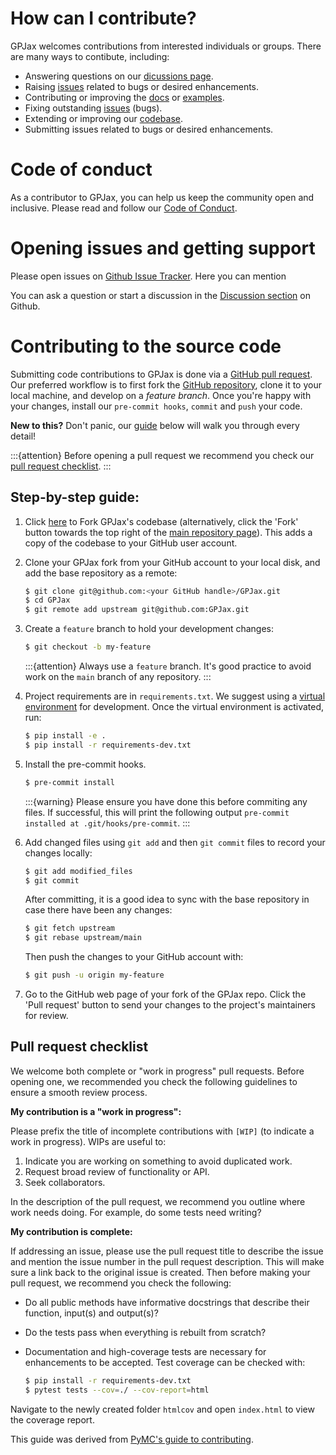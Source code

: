 # How can I contribute?

GPJax welcomes contributions from interested individuals or groups. There are
many ways to contibute, including:

- Answering questions on our [dicussions
  page](https://github.com/thomaspinder/GPJax/discussions).
- Raising [issues](https://github.com/thomaspinder/GPJax/issues) related to bugs
  or desired enhancements.
- Contributing or improving the
  [docs](https://github.com/thomaspinder/GPJax/tree/master/docs) or
  [examples](https://github.com/thomaspinder/GPJax/tree/master/docs/nbs).
- Fixing outstanding [issues](https://github.com/thomaspinder/GPJax/issues)
  (bugs). 
- Extending or improving our [codebase](https://github.com/thomaspinder/GPJax).
- Submitting issues related to bugs or desired enhancements.


# Code of conduct

As a contributor to GPJax, you can help us keep the community open and
inclusive. Please read and follow our [Code of
Conduct](https://github.com/thomaspinder/GPJax/blob/master/.github/CODE_OF_CONDUCT.md).

# Opening issues and getting support

Please open issues on [Github Issue
Tracker](https://github.com/thomaspinder/GPJax/issues/new/choose). Here you can
mention 

You can ask a question or start a discussion in the [Discussion
section](https://github.com/thomaspinder/GPJax/discussions) on Github.

# Contributing to the source code

Submitting code contributions to GPJax is done via a [GitHub pull
request](https://docs.github.com/en/pull-requests/collaborating-with-pull-requests/proposing-changes-to-your-work-with-pull-requests/about-pull-requests).
Our preferred workflow is to first fork the [GitHub
repository](https://github.com/thomaspinder/GPJax), clone it to your local
machine, and develop on a _feature branch_. Once you're happy with your changes,
install our `pre-commit hooks`, `commit` and `push` your code. 

**New to this?** Don't panic, our [guide](#step-by-step-guide) below will walk
you through every detail!

:::{attention} Before opening a pull request we recommend you check our [pull
request checklist](#pull-request-checklist). :::


## Step-by-step guide:

1.  Click [here](https://github.com/thomaspinder/GPJax/fork) to Fork GPJax's
    codebase (alternatively, click the 'Fork' button towards the top right of
    the [main repository page](https://github.com/thomaspinder/GPJax)). This
    adds a copy of the codebase to your GitHub user account.

2.  Clone your GPJax fork from your GitHub account to your local disk, and add
    the base repository as a remote:
    ```bash
    $ git clone git@github.com:<your GitHub handle>/GPJax.git
    $ cd GPJax
    $ git remote add upstream git@github.com:GPJax.git
    ```

3.  Create a `feature` branch to hold your development changes:

    ```bash
    $ git checkout -b my-feature
    ```

    :::{attention} Always use a `feature` branch. It's good practice to avoid
    work on the ``main`` branch of any repository. :::

4.  Project requirements are in ``requirements.txt``. We suggest using a
    [virtual environment](https://docs.python-guide.org/dev/virtualenvs/) for
    development. Once the virtual environment is activated, run:

    ```bash
    $ pip install -e .
    $ pip install -r requirements-dev.txt
    ```

5.  Install the pre-commit hooks.

    ```bash
    $ pre-commit install
    ```
    :::{warning} Please ensure you have done this before commiting any files. If
    successful, this will print the following output `pre-commit installed at
    .git/hooks/pre-commit`. :::

6.  Add changed files using `git add` and then `git commit` files to record your
    changes locally:

    ```bash
    $ git add modified_files
    $ git commit
    ```
    After committing, it is a good idea to sync with the base repository in case
    there have been any changes:

    ```bash
    $ git fetch upstream
    $ git rebase upstream/main
    ```

    Then push the changes to your GitHub account with:

    ```bash
    $ git push -u origin my-feature
    ```

7.  Go to the GitHub web page of your fork of the GPJax repo. Click the 'Pull
    request' button to send your changes to the project's maintainers for
    review.

## Pull request checklist

We welcome both complete or "work in progress" pull requests. Before opening
one, we recommended you check the following guidelines to ensure a smooth review
process. 

**My contribution is a "work in progress":**

Please prefix the title of incomplete contributions with `[WIP]` (to indicate a
work in progress). WIPs are useful to: 
  
  1. Indicate you are working on something to avoid duplicated work.
  2. Request broad review of functionality or API.
  3. Seek collaborators.

In the description of the pull request, we recommend you outline where work
needs doing. For example, do some tests need writing?

**My contribution is complete:**

If addressing an issue, please use the pull request title to describe the issue
and mention the issue number in the pull request description. This will make
sure a link back to the original issue is created. Then before making your pull
request, we recommend you check the following:

  - Do all public methods have informative docstrings that describe their
    function, input(s) and output(s)?
  - Do the tests pass when everything is rebuilt from scratch?
  - Documentation and high-coverage tests are necessary for enhancements to be
  accepted. Test coverage can be checked with:

      ```bash
      $ pip install -r requirements-dev.txt
      $ pytest tests --cov=./ --cov-report=html
      ```

  Navigate to the newly created folder `htmlcov` and open `index.html` to view
  the coverage report.

This guide was derived from [PyMC's guide to
contributing](https://github.com/pymc-devs/pymc/blob/main/CONTRIBUTING.md).
